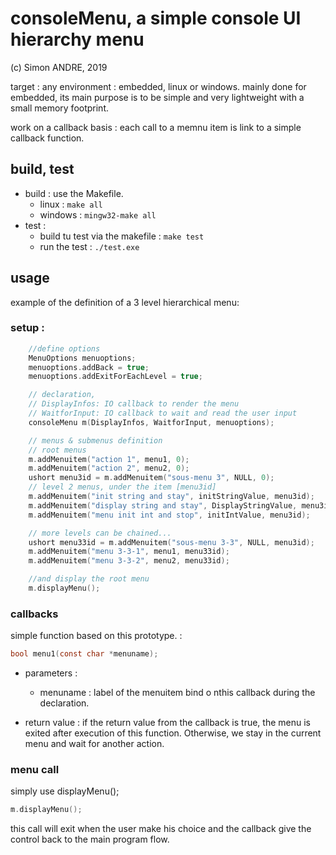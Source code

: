 # consoleMenu, a simple console UI hierarchy menu

(c) Simon ANDRE, 2019

target : any environment : embedded, linux or windows.
mainly done for embedded, its main purpose is to be simple and very lightweight with a small memory footprint.

work on a callback basis : each call to a memnu item is link to a simple callback function.



## build, test

+ build : use the Makefile.
  + linux : `make all`
  + windows : `mingw32-make all`
+ test : 
  + build tu test via the makefile : `make test`
  + run the test : `./test.exe`


## usage

example of the definition of a 3 level hierarchical menu:
### setup : 
```c
    //define options
    MenuOptions menuoptions;
    menuoptions.addBack = true;
    menuoptions.addExitForEachLevel = true;

    // declaration,
    // DisplayInfos: IO callback to render the menu
    // WaitforInput: IO callback to wait and read the user input
    consoleMenu m(DisplayInfos, WaitforInput, menuoptions);

    // menus & submenus definition
    // root menus
    m.addMenuitem("action 1", menu1, 0);
    m.addMenuitem("action 2", menu2, 0);
    ushort menu3id = m.addMenuitem("sous-menu 3", NULL, 0);
    // level 2 menus, under the item [menu3id]
    m.addMenuitem("init string and stay", initStringValue, menu3id);
    m.addMenuitem("display string and stay", DisplayStringValue, menu3id);
    m.addMenuitem("menu init int and stop", initIntValue, menu3id);

    // more levels can be chained...
    ushort menu33id = m.addMenuitem("sous-menu 3-3", NULL, menu3id);
    m.addMenuitem("menu 3-3-1", menu1, menu33id);
    m.addMenuitem("menu 3-3-2", menu2, menu33id);

    //and display the root menu
    m.displayMenu();
```
### callbacks
simple function based on this prototype. :

```c
bool menu1(const char *menuname);
```
+ parameters :

  + menuname : label of the menuitem bind o nthis callback during the declaration.

+ return value :  if the return value from the callback is true, the menu is exited after execution of this function. Otherwise, we stay in the current menu and wait for another action.

###  menu call
simply use displayMenu();

```c
m.displayMenu();
```
this call will exit when the user make his choice and the callback give the control back to the main program flow. 